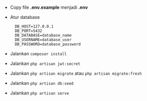 - Copy file **.env.example** menjadi **.env**
- Atur database
   
        DB_HOST=127.0.0.1
        DB_PORT=5432
        DB_DATABASE=database_name
        DB_USERNAME=database_user
        DB_PASSWORD=database_password

- Jalankan `composer install`
- Jalankan `php artisan jwt:secret`
- Jalankan `php artisan migrate` atau `php artisan migrate:fresh`
- Jalankan `php artisan db:seed`
- Jalankan `php artisan serve`
